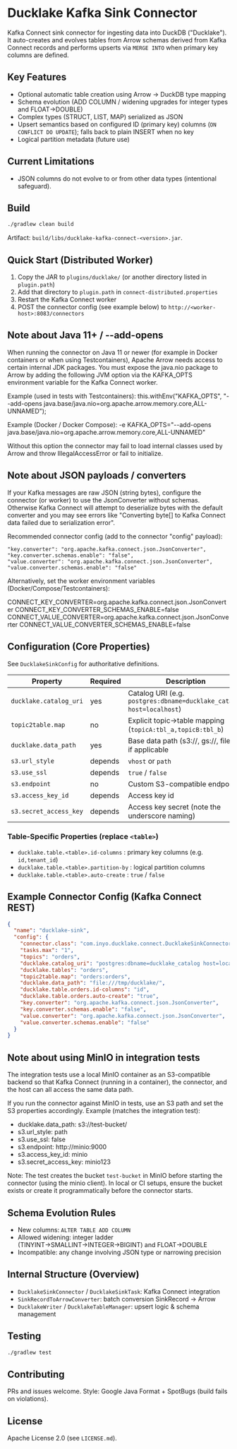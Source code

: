 # Ducklake Kafka Sink Connector

Kafka Connect sink connector for ingesting data into DuckDB ("Ducklake"). It auto-creates and evolves tables from Arrow schemas derived from Kafka Connect records and performs upserts via `MERGE INTO` when primary key columns are defined.

## Key Features
- Optional automatic table creation using Arrow -> DuckDB type mapping
- Schema evolution (ADD COLUMN / widening upgrades for integer types and FLOAT→DOUBLE)
- Complex types (STRUCT, LIST, MAP) serialized as JSON
- Upsert semantics based on configured ID (primary key) columns (`ON CONFLICT DO UPDATE`); falls back to plain INSERT when no key
- Logical partition metadata (future use)

## Current Limitations
- JSON columns do not evolve to or from other data types (intentional safeguard).

## Build
```bash
./gradlew clean build
```
Artifact: `build/libs/ducklake-kafka-connect-<version>.jar`.

## Quick Start (Distributed Worker)
1. Copy the JAR to `plugins/ducklake/` (or another directory listed in `plugin.path`)
2. Add that directory to `plugin.path` in `connect-distributed.properties`
3. Restart the Kafka Connect worker
4. POST the connector config (see example below) to `http://<worker-host>:8083/connectors`

## Note about Java 11+ / --add-opens
When running the connector on Java 11 or newer (for example in Docker containers or when using Testcontainers), Apache Arrow needs access to certain internal JDK packages. You must expose the java.nio package to Arrow by adding the following JVM option via the KAFKA_OPTS environment variable for the Kafka Connect worker.

Example (used in tests with Testcontainers):
this.withEnv("KAFKA_OPTS", "--add-opens java.base/java.nio=org.apache.arrow.memory.core,ALL-UNNAMED");

Example (Docker / Docker Compose):
-e KAFKA_OPTS="--add-opens java.base/java.nio=org.apache.arrow.memory.core,ALL-UNNAMED"

Without this option the connector may fail to load internal classes used by Arrow and throw IllegalAccessError or fail to initialize.

## Note about JSON payloads / converters
If your Kafka messages are raw JSON (string bytes), configure the connector (or worker) to use the JsonConverter without schemas. Otherwise Kafka Connect will attempt to deserialize bytes with the default converter and you may see errors like "Converting byte[] to Kafka Connect data failed due to serialization error".

Recommended connector config (add to the connector "config" payload):
```
"key.converter": "org.apache.kafka.connect.json.JsonConverter",
"key.converter.schemas.enable": "false",
"value.converter": "org.apache.kafka.connect.json.JsonConverter",
"value.converter.schemas.enable": "false"
```
Alternatively, set the worker environment variables (Docker/Compose/Testcontainers):

CONNECT_KEY_CONVERTER=org.apache.kafka.connect.json.JsonConverter
CONNECT_KEY_CONVERTER_SCHEMAS_ENABLE=false
CONNECT_VALUE_CONVERTER=org.apache.kafka.connect.json.JsonConverter
CONNECT_VALUE_CONVERTER_SCHEMAS_ENABLE=false

## Configuration (Core Properties)
See `DucklakeSinkConfig` for authoritative definitions.

| Property                | Required | Description                                                          |
|-------------------------|----------|----------------------------------------------------------------------|
| `ducklake.catalog_uri`  | yes      | Catalog URI (e.g. `postgres:dbname=ducklake_catalog host=localhost`) |
| `topic2table.map`       | no       | Explicit topic→table mapping (`topicA:tbl_a,topicB:tbl_b`)           |
| `ducklake.data_path`    | yes      | Base data path (s3://, gs://, file://) if applicable                 |
| `s3.url_style`          | depends  | `vhost` or `path`                                                    |
| `s3.use_ssl`            | depends  | `true` / `false`                                                     |
| `s3.endpoint`           | no       | Custom S3-compatible endpoint                                        |
| `s3.access_key_id`      | depends  | Access key id                                                        |
| `s3.secret_access_key` | depends  | Access key secret (note the underscore naming)                       |

### Table-Specific Properties (replace `<table>`)
- `ducklake.table.<table>.id-columns` : primary key columns (e.g. `id,tenant_id`)
- `ducklake.table.<table>.partition-by` : logical partition columns
- `ducklake.table.<table>.auto-create` : `true` / `false`

## Example Connector Config (Kafka Connect REST)
```json
{
  "name": "ducklake-sink",
  "config": {
    "connector.class": "com.inyo.ducklake.connect.DucklakeSinkConnector",
    "tasks.max": "1",
    "topics": "orders",
    "ducklake.catalog_uri": "postgres:dbname=ducklake_catalog host=localhost user=duck password=duck",
    "ducklake.tables": "orders",
    "topic2table.map": "orders:orders",
    "ducklake.data_path": "file:///tmp/ducklake/",
    "ducklake.table.orders.id-columns": "id",
    "ducklake.table.orders.auto-create": "true",
    "key.converter": "org.apache.kafka.connect.json.JsonConverter",
    "key.converter.schemas.enable": "false",
    "value.converter": "org.apache.kafka.connect.json.JsonConverter",
    "value.converter.schemas.enable": "false"
  }
}
```

## Note about using MinIO in integration tests
The integration tests use a local MinIO container as an S3-compatible backend so that Kafka Connect (running in a container), the connector, and the host can all access the same data path.

If you run the connector against MinIO in tests, use an S3 path and set the S3 properties accordingly. Example (matches the integration test):

- ducklake.data_path: s3://test-bucket/
- s3.url_style: path
- s3.use_ssl: false
- s3.endpoint: http://minio:9000
- s3.access_key_id: minio
- s3.secret_access_key: minio123

Note: The test creates the bucket `test-bucket` in MinIO before starting the connector (using the minio client). In local or CI setups, ensure the bucket exists or create it programmatically before the connector starts.

## Schema Evolution Rules
- New columns: `ALTER TABLE ADD COLUMN`
- Allowed widening: integer ladder (TINYINT→SMALLINT→INTEGER→BIGINT) and FLOAT→DOUBLE
- Incompatible: any change involving JSON type or narrowing precision

## Internal Structure (Overview)
- `DucklakeSinkConnector` / `DucklakeSinkTask`: Kafka Connect integration
- `SinkRecordToArrowConverter`: batch conversion SinkRecord → Arrow
- `DucklakeWriter` / `DucklakeTableManager`: upsert logic & schema management

## Testing
```bash
./gradlew test
```

## Contributing
PRs and issues welcome. Style: Google Java Format + SpotBugs (build fails on violations).

## License
Apache License 2.0 (see `LICENSE.md`).

